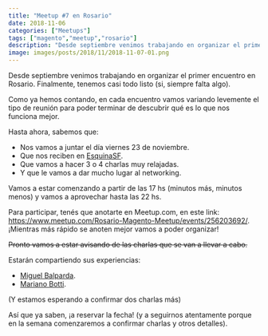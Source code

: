 ```yaml
---
title: "Meetup #7 en Rosario"
date: 2018-11-06
categories: ["Meetups"]
tags: ["magento","meetup","rosario"]
description: "Desde septiembre venimos trabajando en organizar el primer encuentro en Rosario. Finalmente, tenemos casi todo listo (si, siempre falta algo)."
image: images/posts/2018/11/2018-11-07-01.png
---
```


Desde septiembre venimos trabajando en organizar el primer encuentro en Rosario. Finalmente, tenemos casi todo listo (si, siempre falta algo).

Como ya hemos contando, en cada encuentro vamos variando levemente el tipo de reunión para poder terminar de descubrir qué es lo que nos funciona mejor.

Hasta ahora, sabemos que:

* Nos vamos a juntar el día viernes 23 de noviembre.
* Que nos reciben en [EsquinaSF](https://www.google.com/maps/place/Esquina+SF/@-32.942529,-60.6549947,17z/data=!3m1!4b1!4m5!3m4!1s0x95b7ab40bbe0c159:0x761e107468df1688!8m2!3d-32.942529!4d-60.652806).
* Que vamos a hacer 3 o 4 charlas muy relajadas.
* Y que le vamos a dar mucho lugar al networking.

Vamos a estar comenzando a partir de las 17 hs (minutos más, minutos menos) y vamos a aprovechar hasta las 22 hs.

Para participar, tenés que anotarte en Meetup.com, en este link: https://www.meetup.com/Rosario-Magento-Meetup/events/256203692/. ¡Mientras más rápido se anoten mejor vamos a poder organizar!

~~Pronto vamos a estar avisando de las charlas que se van a llevar a cabo.~~

Estarán compartiendo sus experiencias:

* [Miguel Balparda](https://twitter.com/mbalparda).
* [Mariano Botti](https://twitter.com/marianobotti_).

(Y estamos esperando a confirmar dos charlas más)

Así que ya saben, ¡a reservar la fecha! (y a seguirnos atentamente porque en la semana comenzaremos a confirmar charlas y otros detalles).
